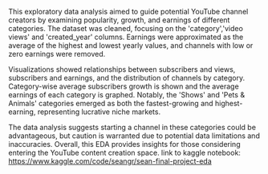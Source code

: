 
This exploratory data analysis aimed to guide potential YouTube channel creators by examining popularity, growth, and earnings of different categories. The dataset was cleaned, focusing on the 'category','video views' and 'created_year' columns. Earnings were approximated as the average of the highest and lowest yearly values, and channels with low or zero earnings were removed.

Visualizations showed relationships between subscribers and views, subscribers and earnings, and the distribution of channels by category. Category-wise average subscribers growth is shown and the average earnings of each category is graphed.
Notably, the 'Shows' and 'Pets & Animals' categories emerged as both the fastest-growing and highest-earning, representing lucrative niche markets.

The data analysis suggests starting a channel in these categories could be advantageous, but caution is warranted due to potential data limitations and inaccuracies. Overall, this EDA provides insights for those considering entering the YouTube content creation space.
link to kaggle notebook: https://www.kaggle.com/code/seangr/sean-final-project-eda
